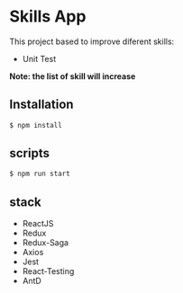 # Skills App

This project based to improve diferent skills:
- Unit Test


**Note: the list of skill will increase**

## Installation

```bash
$ npm install
```
## scripts

```bash
$ npm run start
```
## stack
- ReactJS
- Redux
- Redux-Saga
- Axios
- Jest
- React-Testing
- AntD
